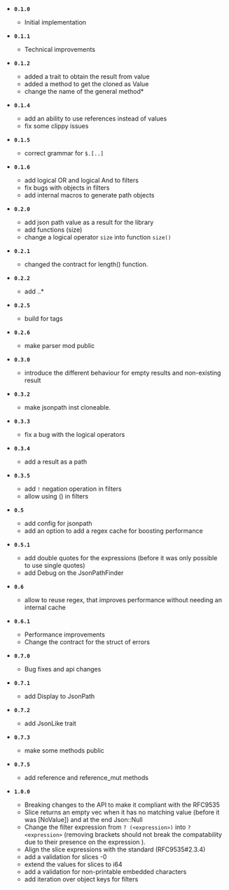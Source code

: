 - **`0.1.0`**
    - Initial implementation
- **`0.1.1`**
    - Technical improvements
- **`0.1.2`**
    - added a trait to obtain the result from value
    - added a method to get the cloned as Value
    - change the name of the general method\*
- **`0.1.4`**
    - add an ability to use references instead of values
    - fix some clippy issues
- **`0.1.5`**
    - correct grammar for `$.[..]`
- **`0.1.6`**
    - add logical OR and logical And to filters
    - fix bugs with objects in filters
    - add internal macros to generate path objects
- **`0.2.0`**
    - add json path value as a result for the library
    - add functions (size)
    - change a logical operator `size` into function `size()`
- **`0.2.1`**
    - changed the contract for length() function.
- **`0.2.2`**
    - add ..\*
- **`0.2.5`**
    - build for tags
- **`0.2.6`**
    - make parser mod public
- **`0.3.0`**
    - introduce the different behaviour for empty results and non-existing result
- **`0.3.2`**
    - make jsonpath inst cloneable.
- **`0.3.3`**
    - fix a bug with the logical operators
- **`0.3.4`**
    - add a result as a path
- **`0.3.5`**
    - add `!` negation operation in filters
    - allow using () in filters
- **`0.5`**
    - add config for jsonpath
    - add an option to add a regex cache for boosting performance
- **`0.5.1`**
    - add double quotes for the expressions (before it was only possible to use single quotes)
    - add Debug on the JsonPathFinder
- **`0.6`**
    - allow to reuse regex, that improves performance without needing an internal cache

- **`0.6.1`**
    - Performance improvements
    - Change the contract for the struct of errors
- **`0.7.0`**
    - Bug fixes and api changes
- **`0.7.1`**
    - add Display to JsonPath
- **`0.7.2`**
    - add JsonLike trait
- **`0.7.3`**
    - make some methods public
- **`0.7.5`**
    - add reference and reference_mut methods
- **`1.0.0`**
    - Breaking changes to the API to make it compliant with the RFC9535 
    - Slice returns an empty vec when it has no matching value (before it was [NoValue]) and at the end Json::Null 
    - Change the filter expression from `? (<expression>)` into `? <expression>` 
      (removing brackets should not break the compatability due to their presence on the expression ). 
    - Align the slice expressions with the standard (RFC9535#2.3.4)
    - add a validation for slices -0
    - extend the values for slices to i64
    - add a validation for non-printable embedded characters
    - add iteration over object keys for filters